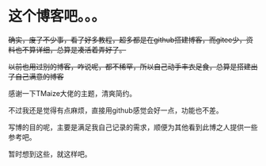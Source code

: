 
# 这个博客吧。。。

~~确实，废了不少事，看了好多教程，超多都是在github搭建博客，而gitee少，资料也不算详细，总算是凑活着弄好了。~~

~~以前也用过别的博客，咋说呢，都不稀罕，所以自己动手丰衣足食，总算是搭建出了自己满意的博客~~

感谢一下TMaize大佬的主题，清爽简约。

不过我还是觉得有点麻烦，直接用github感觉会好一点，功能也不差。

写博的目的呢，主要是满足我自己记录的需求，顺便为其他看到此博之人提供一些参考吧。

暂时想到这些，就这样吧。


